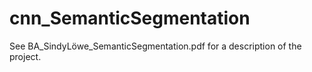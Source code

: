# cnn_SemanticSegmentation

See BA_SindyLöwe_SemanticSegmentation.pdf for a description of the project.
